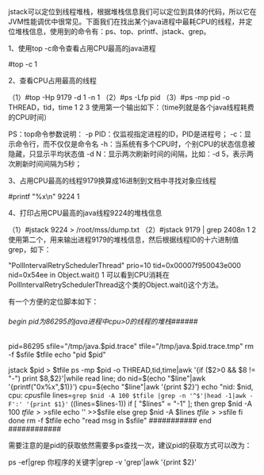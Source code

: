 jstack可以定位到线程堆栈，根据堆栈信息我们可以定位到具体的代码，所以它在JVM性能调优中很常见。下面我们在找出某个java进程中最耗CPU的线程，并定位堆栈信息，使用到的命令有：ps、top、printf、jstack、grep。

1、使用top -c命令查看占用CPU最高的java进程

#top -c
1


2、查看CPU占用最高的线程

（1）#top -Hp 9179 -d 1 -n 1
（2）#ps -Lfp pid
（3）#ps -mp pid -o THREAD，tid，time
1
2
3
使用第一个输出如下：（time列就是各个java线程耗费的CPU时间）

PS：top命令参数说明：
-p PID：仅监视指定进程的ID，PID是进程号；
-c：显示命令行，而不仅仅是命令名
-h：当系统有多个CPU时，个别CPU的状态信息被隐藏，只显示平均状态值
-d N：显示两次刷新时间的间隔，比如：-d 5，表示两次刷新时间间隔为5秒；

3、占用CPU最高的线程9179换算成16进制到文档中寻找对象应线程

#printf "%x\n" 9224
1


4、打印占用CPU最高的java线程9224的堆栈信息

（1）#jstack 9224 > /root/mss/dump.txt
（2）#jstack 9179 | grep 2408n
1
2
使用第二个，用来输出进程9179的堆栈信息，然后根据线程ID的十六进制值grep，如下：

"PollIntervalRetrySchedulerThread" prio=10 tid=0x00007f950043e000 nid=0x54ee in Object.wait()
1
可以看到CPU消耗在PollIntervalRetrySchedulerThread这个类的Object.wait()这个方法。

有一个方便的定位脚本如下：

###### begin pid为86295的java进程中cpu>0的线程的堆栈######
pid=86295
sfile="/tmp/java.$pid.trace"
tfile="/tmp/java.$pid.trace.tmp"
rm -f $sfile  $tfile
echo "pid $pid"

jstack $pid > $tfile
ps -mp $pid -o THREAD,tid,time|awk '{if ($2>0 && $8 != "-") print $8,$2}'|while read line;
do
        nid=$(echo "$line"|awk '{printf("0x%x",$1)}')
        cpu=$(echo "$line"|awk '{print $2}')
        echo "nid: $nid, cpu: $cpu %">>$sfile
        lines=`grep $nid -A 100 $tfile |grep -n '^$'|head -1|awk -F':' '{print $1}'`
        ((lines=$lines-1))
        if [ "$lines" = "-1" ];
        then
             grep $nid -A 100 $tfile  >>$sfile
             echo '' >>$sfile
        else
             grep $nid -A $lines $tfile  >>$sfile
        fi
done
rm -f $tfile
echo "read msg in $sfile"
###########  end  ############

需要注意的是pid的获取依然需要多ps查找一次，建议pid的获取方式可以改为：

ps -ef|grep 你程序的关键字|grep -v 'grep'|awk '{print $2}'
